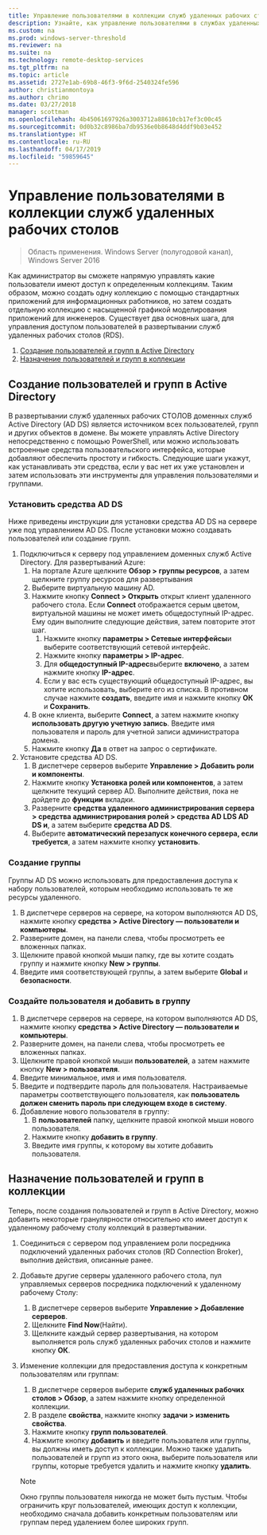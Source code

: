 ```yaml
---
title: Управление пользователями в коллекции служб удаленных рабочих столов
description: Узнайте, как управление пользователями в службах удаленных рабочих столов.
ms.custom: na
ms.prod: windows-server-threshold
ms.reviewer: na
ms.suite: na
ms.technology: remote-desktop-services
ms.tgt_pltfrm: na
ms.topic: article
ms.assetid: 2727e1ab-69b8-46f3-9f6d-2540324fe596
author: christianmontoya
ms.author: chrimo
ms.date: 03/27/2018
manager: scottman
ms.openlocfilehash: 4b45061697926a3003712a88610cb17ef3c00c45
ms.sourcegitcommit: 0d0b32c8986ba7db9536e0b8648d4ddf9b03e452
ms.translationtype: HT
ms.contentlocale: ru-RU
ms.lasthandoff: 04/17/2019
ms.locfileid: "59859645"
---
```

# <a name="manage-users-in-your-rds-collection"></a>Управление пользователями в коллекции служб удаленных рабочих столов

>Область применения. Windows Server (полугодовой канал), Windows Server 2016

Как администратор вы сможете напрямую управлять какие пользователи имеют доступ к определенным коллекциям. Таким образом, можно создать одну коллекцию с помощью стандартных приложений для информационных работников, но затем создать отдельную коллекцию с насыщенной графикой моделирования приложений для инженеров. Существует два основных шага, для управления доступом пользователей в развертывании служб удаленных рабочих столов (RDS).

1.  [Создание пользователей и групп в Active Directory](#create-your-users-and-groups-in-active-directory)
2.  [Назначение пользователей и групп в коллекции](#assign-users-and-groups-to-collections)


## <a name="create-your-users-and-groups-in-active-directory"></a>Создание пользователей и групп в Active Directory

В развертывании служб удаленных рабочих СТОЛОВ доменных служб Active Directory (AD DS) является источником всех пользователей, групп и других объектов в домене. Вы можете управлять Active Directory непосредственно с помощью PowerShell, или можно использовать встроенные средства пользовательского интерфейса, которые добавляют обеспечить простоту и гибкость. Следующие шаги укажут, как устанавливать эти средства, если у вас нет их уже установлен и затем использовать эти инструменты для управления пользователями и группами.

### <a name="install-ad-ds-tools"></a>Установить средства AD DS

Ниже приведены инструкции для установки средства AD DS на сервере уже под управлением AD DS. После установки можно создавать пользователей или создание групп.

1. Подключиться к серверу под управлением доменных служб Active Directory. Для развертываний Azure:
   1. На портале Azure щелкните **Обзор > группы ресурсов**, а затем щелкните группу ресурсов для развертывания
   2. Выберите виртуальную машину AD.
   3. Нажмите кнопку **Connect > Открыть** открыт клиент удаленного рабочего стола. Если **Connect** отображается серым цветом, виртуальной машины не может иметь общедоступный IP-адрес. Ему один выполните следующие действия, затем повторите этот шаг.
      1. Нажмите кнопку **параметры > Сетевые интерфейсы**и выберите соответствующий сетевой интерфейс.
      2. Нажмите кнопку **параметры > IP-адрес**.
      3. Для **общедоступный IP-адрес**выберите **включено**, а затем нажмите кнопку **IP-адрес**.
      4. Если у вас есть существующий общедоступный IP-адрес, вы хотите использовать, выберите его из списка. В противном случае нажмите **создать**, введите имя и нажмите кнопку **ОК** и **Сохранить**.
   4. В окне клиента, выберите **Connect**, а затем нажмите кнопку **использовать другую учетную запись**. Введите имя пользователя и пароль для учетной записи администратора домена.
   5. Нажмите кнопку **Да** в ответ на запрос о сертификате.
2. Установите средства AD DS.
   1. В диспетчере серверов выберите **Управление > Добавить роли и компоненты**.
   2. Нажмите кнопку **Установка ролей или компонентов**, а затем щелкните текущий сервер AD. Выполните действия, пока не дойдете до **функции** вкладки.
   3. Разверните **средства удаленного администрирования сервера > средства администрирования ролей > средства AD LDS AD DS и**, а затем выберите **средства AD DS**.
   4. Выберите **автоматический перезапуск конечного сервера, если требуется**, а затем нажмите кнопку **установить**.

### <a name="create-a-group"></a>Создание группы

Группы AD DS можно использовать для предоставления доступа к набору пользователей, которым необходимо использовать те же ресурсы удаленного.

1. В диспетчере серверов на сервере, на котором выполняются AD DS, нажмите кнопку **средства > Active Directory — пользователи и компьютеры**.
2. Разверните домен, на панели слева, чтобы просмотреть ее вложенных папках.
3. Щелкните правой кнопкой мыши папку, где вы хотите создать группу и нажмите кнопку **New > группы**.
4. Введите имя соответствующей группы, а затем выберите **Global** и **безопасности**.

### <a name="create-a-user-and-add-to-a-group"></a>Создайте пользователя и добавить в группу
1. В диспетчере серверов на сервере, на котором выполняются AD DS, нажмите кнопку **средства > Active Directory — пользователи и компьютеры**.
2. Разверните домен, на панели слева, чтобы просмотреть ее вложенных папках.
3. Щелкните правой кнопкой мыши **пользователей**, а затем нажмите кнопку **New > пользователя**.
4. Введите минимальное, имя и имя пользователя.
5. Введите и подтвердите пароль для пользователя. Настраиваемые параметры соответствующего пользователя, как **пользователь должен сменить пароль при следующем входе в систему**.
6. Добавление нового пользователя в группу:
   1. В **пользователей** папку, щелкните правой кнопкой мыши нового пользователя.
   2. Нажмите кнопку **добавить в группу**.
   3. Введите имя группы, к которому вы хотите добавить пользователя.

## <a name="assign-users-and-groups-to-collections"></a>Назначение пользователей и групп в коллекции
Теперь, после создания пользователей и групп в Active Directory, можно добавить некоторые гранулярности относительно кто имеет доступ к удаленному рабочему столу коллекций в развертывании.

1. Соединиться с сервером под управлением роли посредника подключений удаленных рабочих столов (RD Connection Broker), выполнив действия, описанные ранее.
2. Добавьте другие серверы удаленного рабочего стола, пул управляемых серверов посредника подключений к удаленному рабочему Столу:
   1. В диспетчере серверов выберите **Управление > Добавление серверов**.
   2. Щелкните **Find Now**(Найти).
   3. Щелкните каждый сервер развертывания, на котором выполняется роль служб удаленных рабочих столов и нажмите кнопку **ОК**.
3. Изменение коллекции для предоставления доступа к конкретным пользователям или группам:
   1. В диспетчере серверов выберите **служб удаленных рабочих столов > Обзор**, а затем нажмите кнопку определенной коллекции.
   2. В разделе **свойства**, нажмите кнопку **задачи > изменить свойства**.
   3. Нажмите кнопку **групп пользователей**.
   4. Нажмите кнопку **добавить** и введите пользователя или группы, вы должны иметь доступ к коллекции. Можно также удалить пользователей и групп из этого окна, выберите пользователя или группы, которые требуется удалить и нажмите кнопку **удалить**. 
   
   >[!NOTE] 
   > Окно группы пользователя никогда не может быть пустым. Чтобы ограничить круг пользователей, имеющих доступ к коллекции, необходимо сначала добавить конкретным пользователям или группам перед удалением более широких групп.
